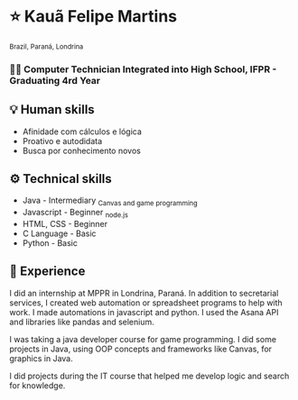 # ⭐ Kauã Felipe Martins
<sub> Brazil, Paraná, Londrina </sub>
### 🧑‍🎓 Computer Technician Integrated into High School, IFPR - Graduating 4rd Year

## 💡 Human skills
* Afinidade com cálculos e lógica
* Proativo e autodidata
* Busca por conhecimento novos

## ⚙️ Technical skills
* Java                  - Intermediary
  <sub>Canvas and game programming</sub>
* Javascript            - Beginner
  <sub>node.js</sub>
* HTML, CSS             - Beginner
* C Language            - Basic
* Python                - Basic
  
## 📜 Experience

I did an internship at MPPR in Londrina, Paraná. In addition to secretarial services, I created web automation or spreadsheet programs to help with work. I made automations in javascript and python. I used the Asana API and libraries like pandas and selenium.

I was taking a java developer course for game programming. I did some projects in Java, using OOP concepts and frameworks like Canvas, for graphics in Java.

I did projects during the IT course that helped me develop logic and search for knowledge.
